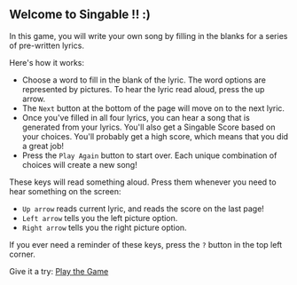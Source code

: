 ## Welcome to Singable !! :)

In this game, you will write your own song by filling in the blanks for a series of pre-written lyrics.


Here's how it works:
* Choose a word to fill in the blank of the lyric. The word options are represented by pictures. To hear the lyric read aloud, press the up arrow.
* The `Next` button at the bottom of the page will move on to the next lyric.
* Once you've filled in all four lyrics, you can hear a song that is generated from your lyrics. You'll also get a Singable Score based on your choices. You'll probably get a high score, which means that you did a great job!
* Press the `Play Again` button to start over.  Each unique combination of choices will create a new song!


These keys will read something aloud. Press them whenever you need to hear something on the screen:
* `Up arrow` reads current lyric, and reads the score on the last page!
* `Left arrow` tells you the left picture option.
* `Right arrow` tells you the right picture option.


If you ever need a reminder of these keys, press the `?` button in the top left corner.


Give it a try: [Play the Game](./game.html)
